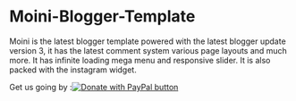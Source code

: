 # Moini-Blogger-Template
Moini is the latest blogger template powered with the latest blogger update version 3, it has the latest comment system various page layouts and much more. It has infinite loading mega menu and responsive slider. It is also packed with the instagram widget.

  <span class='fltdon' style='float:left'>	Get us going by :</span> 	<a href="https://www.paypal.com/paypalme/blossomtheme" target="_blank"><img alt='Donate with PayPal button' border='0' name='submit' src='https://www.paypalobjects.com/en_GB/i/btn/btn_donateCC_LG.gif' title='PayPal - The safer, easier way to pay online!'/></a>
